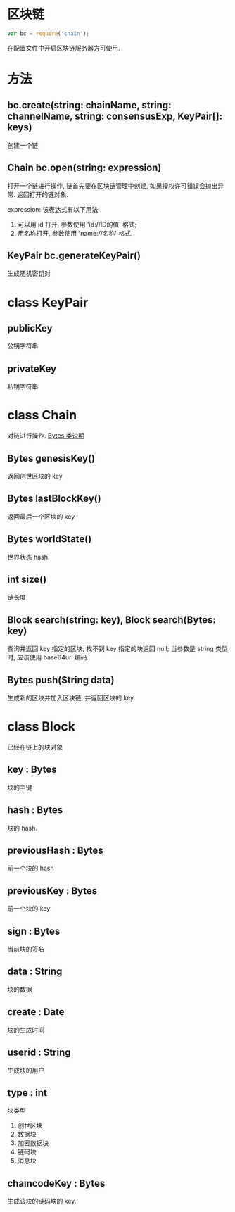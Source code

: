 # 区块链

```javascript
var bc = require('chain');
```

在配置文件中开启区块链服务器方可使用.


# 方法

## bc.create(string: chainName, string: channelName, string: consensusExp, KeyPair[]: keys)

创建一个链


## Chain bc.open(string: expression)

打开一个链进行操作, 链首先要在区块链管理中创建,
如果授权许可错误会抛出异常. 返回打开的链对象.

expression: 该表达式有以下用法:   
  1. 可以用 id 打开, 参数使用 'id://ID的值' 格式;  
  2. 用名称打开, 参数使用 'name://名称' 格式.  


## KeyPair bc.generateKeyPair()

生成随机密钥对


# class KeyPair

## publicKey

公钥字符串

## privateKey

私钥字符串


# class Chain

对链进行操作.
[Bytes 类说明](docs/api-bytes.md)

## Bytes genesisKey()

返回创世区块的 key

## Bytes lastBlockKey()

返回最后一个区块的 key

## Bytes worldState()

世界状态 hash.

## int size()

链长度

## Block search(string: key), Block search(Bytes: key)

查询并返回 key 指定的区块; 找不到 key 指定的块返回 null;
当参数是 string 类型时, 应该使用 base64url 编码.

## Bytes push(String data)

生成新的区块并加入区块链, 并返回区块的 key.


# class Block

已经在链上的块对象

## key : Bytes

块的主键

## hash : Bytes

块的 hash.

## previousHash : Bytes

前一个块的 hash

## previousKey : Bytes

前一个块的 key

## sign : Bytes

当前块的签名

## data : String

块的数据

## create : Date

块的生成时间

## userid : String

生成块的用户

## type : int

块类型

1. 创世区块 
2. 数据块
3. 加密数据块
4. 链码块
5. 消息块

## chaincodeKey : Bytes

生成该块的链码块的 key.